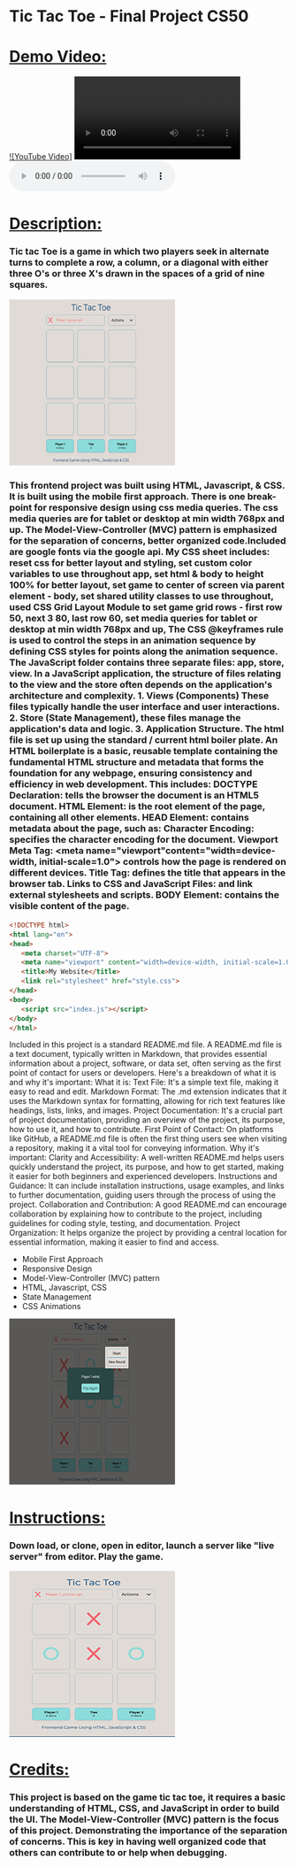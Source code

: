 # Tic Tac Toe - Final Project CS50
# <u>Demo Video: </u>
[![YouTube Video]](https://youtu.be/TijI6vwJW0U)
<video controls src="Tic_Tac_Toe_Project_Presentation.mp4" type="video/mp4" style="max-width: 500px;">
</video>
<audio controls src="Tic_Tac_Toe_Project_Presentation1_audio.m4a"></audio>

# <u>Description: </u>
### Tic tac Toe is a game in which two players seek in alternate turns to complete a row, a column, or a diagonal with either three O's or three X's drawn in the spaces of a grid of nine squares.
 ![Screenshot of the landing page of the Tic Tac Toe Game.](/TicTacToe_ScreenShot1.jpg)
### This frontend project was built using HTML, Javascript, & CSS. It is built using the mobile first approach. There is one break-point for responsive design using css media queries. The css media queries are for tablet or desktop at min width 768px and up. The Model-View-Controller (MVC) pattern is emphasized for the separation of concerns, better organized code.Included are google fonts via the google api. My CSS sheet includes: reset css for better layout and styling, set custom color variables to use throughout app, set html & body to height 100% for better layout, set game to center of screen via parent element - body, set shared utility classes to use throughout, used CSS Grid Layout Module to set game grid rows - first row 50, next 3 80, last row 60, set media queries for tablet or desktop at min width 768px and up, The CSS @keyframes rule is used to control the steps in an animation sequence by defining CSS styles for points along the animation sequence. The JavaScript folder contains three separate files: app, store, view. In a JavaScript application, the structure of files relating to the view and the store often depends on the application's architecture and complexity. 1. Views (Components) These files typically handle the user interface and user interactions. 2. Store (State Management), these files manage the application's data and logic. 3. Application Structure. The html file is set up using the standard / current html boiler plate. An HTML boilerplate is a basic, reusable template containing the fundamental HTML structure and metadata that forms the foundation for any webpage, ensuring consistency and efficiency in web development. This includes: DOCTYPE Declaration: <!DOCTYPE html> tells the browser the document is an HTML5 document. HTML Element: <html> is the root element of the page, containing all other elements. HEAD Element: <head> contains metadata about the page, such as: Character Encoding: <meta charset="UTF-8"> specifies the character encoding for the document. Viewport Meta Tag: <meta name="viewport"content="width=device-width, initial-scale=1.0"> controls how the page is rendered on different devices. Title Tag: <title>My Website</title> defines the title that appears in the browser tab. Links to CSS and JavaScript Files: <link rel="stylesheet" href="style.css"> and <script src="index.js"></script> link external stylesheets and scripts. BODY Element: <body> contains the visible content of the page.
```html
<!DOCTYPE html>
<html lang="en">
<head>
   <meta charset="UTF-8">
   <meta name="viewport" content="width=device-width, initial-scale=1.0">
   <title>My Website</title>
   <link rel="stylesheet" href="style.css">
</head>
<body>
   <script src="index.js"></script>
</body>
</html>
```
Included in this project is a standard README.md file. A README.md file is a text document, typically written in Markdown, that provides essential information about a project, software, or data set, often serving as the first point of contact for users or developers. Here's a breakdown of what it is and why it's important: What it is: Text File: It's a simple text file, making it easy to read and edit. Markdown Format: The .md extension indicates that it uses the Markdown syntax for formatting, allowing for rich text features like headings, lists, links, and images. Project Documentation: It's a crucial part of project documentation, providing an overview of the project, its purpose, how to use it, and how to contribute. First Point of Contact:
On platforms like GitHub, a README.md file is often the first thing users see when visiting a repository, making it a vital tool for conveying information. Why it's important: Clarity and Accessibility: A well-written README.md helps users quickly understand the project, its purpose, and how to get started, making it easier for both beginners and experienced developers. Instructions and Guidance: It can include installation instructions, usage examples, and links to further documentation, guiding users through the process of using the project. Collaboration and Contribution: A good README.md can encourage collaboration by explaining how to contribute to the project, including guidelines for coding style, testing, and documentation. Project Organization:
It helps organize the project by providing a central location for essential information, making it easier to find and access.

- Mobile First Approach
- Responsive Design
- Model-View-Controller (MVC) pattern
- HTML, Javascript, CSS
- State Management
- CSS Animations

 ![Screenshot of the landing page of the Tic Tac Toe Game.](/TicTacToe_ScreenShot2Win.jpg)

# <u>Instructions:</u>
### Down load, or clone, open in editor, launch a server like "live server" from editor. Play the game.
 ![Screenshot of the Tic Tac Toe Game Win!.](/TicTacToe_ScreenShot3_Play.jpg)

# <u>Credits:</u>
### This project is based on the game tic tac toe, it requires a basic understanding of HTML, CSS, and JavaScript in order to build the UI. The Model-View-Controller (MVC) pattern is the focus of this project. Demonstrating the importance of the separation of concerns. This is key in having well organized code that others can contribute to or help when debugging.
